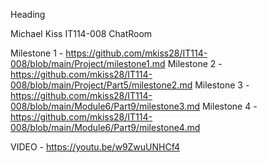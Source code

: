 
Heading 

Michael Kiss 
IT114-008
ChatRoom


Milestone 1 - https://github.com/mkiss28/IT114-008/blob/main/Project/milestone1.md
Milestone 2 - https://github.com/mkiss28/IT114-008/blob/main/Project/Part5/milestone2.md
Milestone 3 - https://github.com/mkiss28/IT114-008/blob/main/Module6/Part9/milestone3.md
Milestone 4 - https://github.com/mkiss28/IT114-008/blob/main/Module6/Part9/milestone4.md


VIDEO - https://youtu.be/w9ZwuUNHCf4
